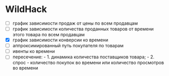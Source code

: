 # WildHack

- [ ] график зависимости продаж от цены по всем продавцам
- [ ] график зависимости количества проданных товаров от времени этого товара по всем продавцам
- [x] график зависимости конверсии ко времени
- [ ] аппроксимированный путь покупателя по товарам
- [ ] ивенты ко времени
- [ ] пересечение: - 1. динамика количества поставщиков товара; - 2. спрос - количество покупок во времени или количество просмотров во времени
